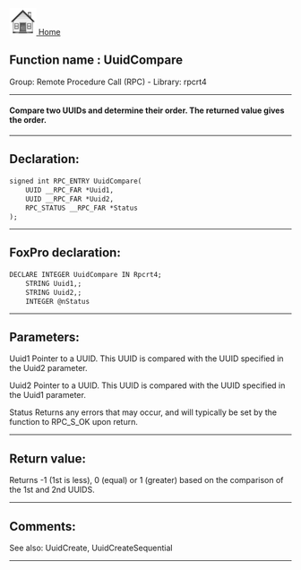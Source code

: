 [<img src="../../images/home.png"> Home ](https://github.com/VFPX/Win32API)  

## Function name : UuidCompare
Group: Remote Procedure Call (RPC) - Library: rpcrt4    
***  


#### Compare two UUIDs and determine their order. The returned value gives the order.
***  


## Declaration:
```foxpro  
signed int RPC_ENTRY UuidCompare(
	UUID __RPC_FAR *Uuid1,
	UUID __RPC_FAR *Uuid2,
	RPC_STATUS __RPC_FAR *Status
);  
```  
***  


## FoxPro declaration:
```foxpro  
DECLARE INTEGER UuidCompare IN Rpcrt4;
	STRING Uuid1,;
	STRING Uuid2,;
	INTEGER @nStatus  
```  
***  


## Parameters:
Uuid1
Pointer to a UUID. This UUID is compared with the UUID specified in the Uuid2 parameter.

Uuid2
Pointer to a UUID. This UUID is compared with the UUID specified in the Uuid1 parameter.

Status
Returns any errors that may occur, and will typically be set by the function to RPC_S_OK upon return.  
***  


## Return value:
Returns -1 (1st is less), 0 (equal) or 1 (greater) based on the comparison of the 1st and 2nd UUIDS.  
***  


## Comments:
See also: UuidCreate, UuidCreateSequential   
  
***  

